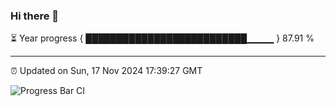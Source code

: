 ### Hi there 👋

⏳ Year progress { ██████████████████████████▁▁▁▁ } 87.91 %

---

⏰ Updated on Sun, 17 Nov 2024 17:39:27 GMT

![Progress Bar CI](https://github.com/IshwaranRudhara/GIT-ACTION/workflows/Progress%20Bar%20CI/badge.svg)
